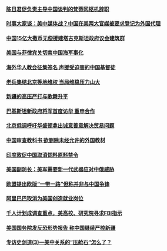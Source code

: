 #### [陈日君促负责主导中国谈判的梵蒂冈枢机辞职](../pages/zyyyoeqqvi/4580058.md) 

#### [时事大家谈：美中媒体战？中国在美两大官媒被要求登记为外国代理](../pages/zyyyoeqqvi/4580022.md) 

#### [中国15亿大撒币无偿援建塔吉克斯坦政府议会建筑群](../pages/zyyyoeqqvi/4579967.md) 

#### [美国与菲律宾关切南中国海军事化](../pages/zyyyoeqqvi/4579876.md) 

#### [海外华人教会征集签名 声援受迫害的中国基督徒](../pages/zyyyoeqqvi/4579811.md) 

#### [老兵集结北京等地维权 当局维稳压力山大](../pages/zyyyoeqqvi/4579766.md) 

#### [新疆的高压严打与歌舞升平](../pages/zyyyoeqqvi/4579757.md) 

#### [巴基斯坦新政府将军首度访华 重申合作](../pages/zyyyoeqqvi/4579642.md) 

#### [北京低调呼吁华盛顿拿出诚意善意解决贸易问题](../pages/zyyyoeqqvi/4579600.md) 

#### [中国审查教科书 欲删除未经允许的外国教材](../pages/zyyyoeqqvi/4579552.md) 

#### [印度敦促中国取消饲料原料禁令 ](../pages/zyyyoeqqvi/4579548.md) 

#### [美国副防长：美军需要新一代武器应对中俄威胁](../pages/zyyyoeqqvi/4579466.md) 

#### [欧盟提出欧版“一带一路”但称并非与中国争锋](../pages/zyyyoeqqvi/4579374.md) 

#### [阿里巴巴取消为美国创造就业岗位](../pages/zyyyoeqqvi/4578925.md) 

#### [千人计划成调查重点，美高校、研究院寻求FBI指示](../pages/zyyyoeqqvi/4578922.md) 

#### [美国国务院发反恐形势报告 称中国继续严控新疆 ](../pages/zyyyoeqqvi/4578890.md) 

#### [专访史剑道(3)—美中关系的“压舱石“怎么了？](../pages/zyyyoeqqvi/4578651.md) 

